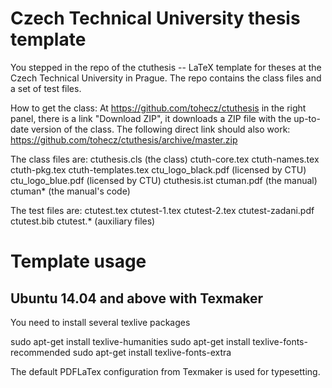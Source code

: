 Czech Technical University thesis template
==========================================

You stepped in the repo of the ctuthesis -- LaTeX template for theses at the
Czech Technical University in Prague. The repo contains the class files and
a set of test files.

How to get the class:
At https://github.com/tohecz/ctuthesis in the right panel, there is a link
"Download ZIP", it downloads a ZIP file with the up-to-date version of the
class. The following direct link should also work:
https://github.com/tohecz/ctuthesis/archive/master.zip

The class files are:
ctuthesis.cls (the class)
ctuth-core.tex
ctuth-names.tex
ctuth-pkg.tex
ctuth-templates.tex
ctu_logo_black.pdf (licensed by CTU)
ctu_logo_blue.pdf (licensed by CTU)
ctuthesis.ist
ctuman.pdf (the manual)
ctuman* (the manual's code)

The test files are:
ctutest.tex
ctutest-1.tex
ctutest-2.tex
ctutest-zadani.pdf
ctutest.bib
ctutest.* (auxiliary files)

Template usage 
=====

Ubuntu 14.04 and above with Texmaker
----------------------

You need to install several texlive packages

sudo apt-get install texlive-humanities
sudo apt-get install texlive-fonts-recommended
sudo apt-get install texlive-fonts-extra

The default PDFLaTex configuration from Texmaker is used for typesetting. 


